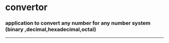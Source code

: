# convertor

### application to convert any number for any number system (binary ,decimal,hexadecimal,octal)
<hr>

